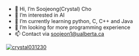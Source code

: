 - 👋 Hi, I’m Soojeong(Crystal) Cho
- 👀 I’m interested in AI
- 🌱 I’m currently learning python, C, C++ and Java
- 💞️ I’m looking for more programming experience
- 📫 Contact via soojeon1@ualberta.ca

<!---
crystal11111/crystal11111 is a ✨ special ✨ repository because its `README.md` (this file) appears on your GitHub profile.
You can click the Preview link to take a look at your changes.
--->

[![crystal031230](http://mazassumnida.wtf/api/generate_badge?boj={handle})](https://solved.ac/{handle})
